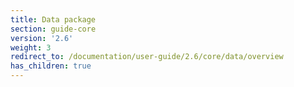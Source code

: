 ```yaml
---
title: Data package
section: guide-core
version: '2.6'
weight: 3
redirect_to: /documentation/user-guide/2.6/core/data/overview
has_children: true
---
```

